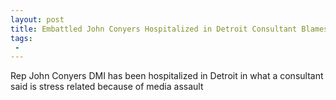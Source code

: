```yaml
---
layout: post
title: Embattled John Conyers Hospitalized in Detroit Consultant Blames Media Assault
tags:
 -
---
```

Rep John Conyers DMI has been hospitalized in Detroit in what a consultant said is stress related because of media assault
